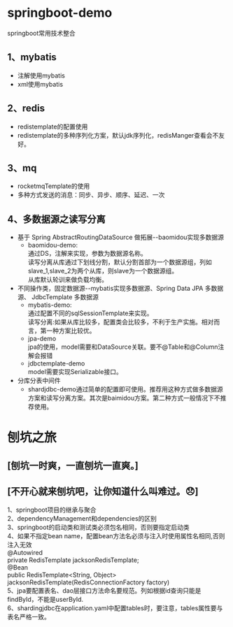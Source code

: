 # springboot-demo
springboot常用技术整合  
## 1、mybatis
* 注解使用mybatis
* xml使用mybatis  
## 2、redis
* redistemplate的配置使用
* redistemplate的多种序列化方案，默认jdk序列化，redisManger查看会不友好。  
## 3、mq  
* rocketmqTemplate的使用
* 多种方式发送的消息：同步、异步、顺序、延迟、一次  
## 4、多数据源之读写分离  
* 基于 Spring AbstractRoutingDataSource 做拓展--baomidou实现多数据源  
  * baomidou-demo:  
    通过DS，注解来实现，参数为数据源名称。  
    读写分离从库通过下划线分割，默认分割首部为一个数据源组，列如slave_1,slave_2为两个从库，则slave为一个数据源组。  
    从库默认轮训来做负载均衡。
* 不同操作类，固定数据源--mybatis实现多数据源、Spring Data JPA 多数据源、 JdbcTemplate 多数据源  
  * mybatis-demo:  
    通过配置不同的sqlSessionTemplate来实现。  
    读写分离:如果从库比较多，配置类会比较多，不利于生产实施。相对而言，第一种方案比较优。  
  * jpa-demo  
    jpa的使用，model需要和DataSource关联。要不@Table和@Column注解会报错  
  * jdbctemplate-demo  
     model需要实现Serializable接口。  
* 分库分表中间件  
  * shardjdbc-demo通过简单的配置即可使用。推荐用这种方式做多数据源方案和读写分离方案。其次是baimidou方案。第二种方式一般情况下不推荐使用。

# 刨坑之旅  
## [刨坑一时爽，一直刨坑一直爽。]  
## [不开心就来刨坑吧，让你知道什么叫难过。😞]  
1、springboot项目的继承与聚合   
2、dependencyManagement和dependencies的区别  
3、springboot的启动类和测试类必须包名相同，否则要指定启动类    
4、如果不指定bean name，配置bean方法名必须与注入时使用属性名相同,否则注入无效  
@Autowired  
    private RedisTemplate jacksonRedisTemplate;  
@Bean  
    public RedisTemplate<String, Object> jacksonRedisTemplate(RedisConnectionFactory factory)  
5、jpa要配置表名、dao层接口方法命名要规范。列如根据id查询只能是findById，不能是userById.  
6、shardingjdbc在application.yaml中配置tables时，要注意，tables属性要与表名严格一致。